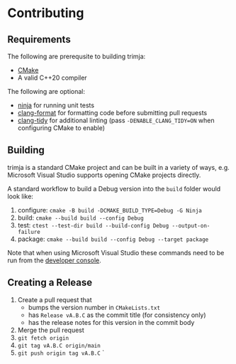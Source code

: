 # Contributing

## Requirements

The following are prerequsite to building trimja:
  * [CMake](https://cmake.org/)
  * A valid C++20 compiler

The following are optional:
  * [ninja](https://ninja-build.org/) for running unit tests
  * [clang-format](https://clang.llvm.org/docs/ClangFormat.html) for formatting
    code before submitting pull requests
  * [clang-tidy](https://clang.llvm.org/extra/clang-tidy/) for additional
    linting (pass `-DENABLE_CLANG_TIDY=ON` when configuring CMake to enable)

## Building

trimja is a standard CMake project and can be built in a variety of ways, e.g.
Microsoft Visual Studio supports opening CMake projects directly.

A standard workflow to build a Debug version into the `build` folder would look
like:

  1. configure: `cmake -B build -DCMAKE_BUILD_TYPE=Debug -G Ninja`
  2. build: `cmake --build build --config Debug`
  3. test: `ctest --test-dir build --build-config Debug --output-on-failure`
  4. package: `cmake --build build --config Debug --target package`

Note that when using Microsoft Visual Studio these commands need to be run from
the
[developer console](https://learn.microsoft.com/en-us/visualstudio/ide/reference/command-prompt-powershell).

## Creating a Release

  1. Create a pull request that
     * bumps the version number in `CMakeLists.txt`
     * has `Release vA.B.C` as the commit title (for consistency only)
     * has the release notes for this version in the commit body
  2. Merge the pull request
  3. `git fetch origin`
  4. `git tag vA.B.C origin/main`
  5. `git push origin tag vA.B.C`
`